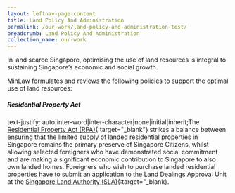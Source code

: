 ```yaml
---
layout: leftnav-page-content
title: Land Policy And Administration
permalink: /our-work/land-policy-and-administration-test/
breadcrumb: Land Policy And Administration
collection_name: our-work
---
```


In land scarce Singapore, optimising the use of land resources is integral to sustaining Singapore’s economic and social growth.  

MinLaw formulates and reviews the following policies to support the optimal use of land resources:

##### **Residential Property Act**
 
text-justify: auto|inter-word|inter-character|none|initial|inherit;The [Residential Property Act (RPA)](https://sso.agc.gov.sg/Act/RPA1976){:target="_blank"} strikes a balance between ensuring that the limited supply of landed residential properties in Singapore remains the primary preserve of Singapore Citizens, whilst allowing selected foreigners who have demonstrated social commitment and are making a significant economic contribution to Singapore to also own landed homes. Foreigners who wish to purchase landed residential properties have to submit an application to the Land Dealings Approval Unit at the [Singapore Land Authority (SLA)](http://www.sla.gov.sg/Home.aspx){:target="_blank}.
